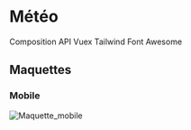 # Météo

Composition API
Vuex
Tailwind
Font Awesome

## Maquettes

### Mobile

![Maquette_mobile](https://raw.githubusercontent.com/paulguillon/meteojs/master/src/assets/readme/maquette_mobile.jpg)